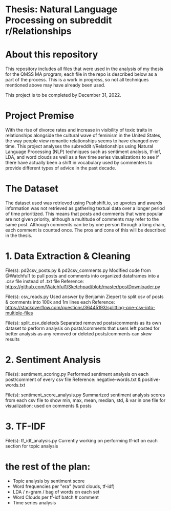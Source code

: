 # Thesis: Natural Language Processing on subreddit r/Relationships

# About this repository
This repository includes all files that were used in the analysis of my thesis for the QMSS MA program; each file in the repo is described below as a part of the process. This is a work in progress, so not all techniques mentioned above may have already been used.

This project is to be completed by December 31, 2022.

# Project Premise
With the rise of divorce rates and increase in visibility of toxic traits in relationships alongside the cultural wave of feminism in the United States, the way people view romantic relationships seems to have changed over time. This project analyses the subreddit r/Relationships using Natural Language Processing (NLP) techniques such as sentiment analysis, tf-idf, LDA, and word clouds as well as a few time series visualizations to see if there have actually been a shift in vocabulary used by commenters to provide different types of advice in the past decade.

# The Dataset
The dataset used was retrieved using Pushshift.io, so upvotes and awards information was not retrieved as gathering textual data over a longer period of time prioritized. This means that posts and comments that were popular are not given priority, although a multitude of comments may refer to the same post. Although comments can be by one person through a long chain, each comment is counted once. The pros and cons of this will be described in the thesis.


# 1. Data Extraction & Cleaning

File(s): pd2csv_posts.py & pd2csv_comments.py
Modified code from @Watchful1 to pull posts and comments into organized dataframes into a .csv file instead of .txt file
Reference: https://github.com/Watchful1/Sketchpad/blob/master/postDownloader.py

File(s): csv_reads.py
Used answer by Benjamin Ziepert to split csv of posts & comments into 100k and 1m lines each
Reference: https://stackoverflow.com/questions/36445193/splitting-one-csv-into-multiple-files

File(s): split_csv_deleteds
Separated removed posts/comments as its own dataset to perform analysis on posts/comments that users left posted for better analysis as any removed or deleted posts/comments can skew results


# 2. Sentiment Analysis

File(s): sentiment_scoring.py
Performed sentiment analysis on each post/comment of every csv file
Reference: negative-words.txt & positive-words.txt

File(s): sentiment_score_analysis.py
Summarized sentiment analysis scores from each csv file to show min, max, mean, median, std, & var in one file for visualization; used on comments & posts


# 3. TF-IDF

File(s): tf_idf_analysis.py
Currently working on performing tf-idf on each section for topic analysis


# the rest of the plan:
- Topic analysis by sentiment score
- Word frequencies per "era" (word clouds, tf-idf)
- LDA / n-gram / bag of words on each set
- Word Clouds per tf-idf batch # comment
- Time series analysis 
